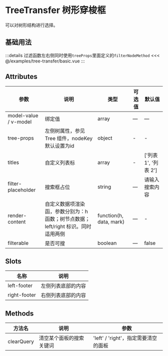 # TreeTransfer 树形穿梭框

<script setup>
import Basic from '/examples/tree-transfer/basic.vue'
import BasicSource from '/examples/tree-transfer/basic.vue?raw'
</script>

可以对树形结构进行选择。

## 基础用法 <play :source-code="BasicSource" />

<Basic />

:::details 过滤函数左右侧同时使用`treeProps`里面定义的`filterNodeMethod`
<<< @/examples/tree-transfer/basic.vue
:::

## Attributes

| 参数                  | 说明         | 类型                    | 可选值 | 默认值               |
| --------------------- | ------------------- | ----------------------- | ------ | -------------------- |
| model-value / v-model | 绑定值     | array                   | —      | —                    |
| tree-props             | 左侧树属性，参见 Tree 组件，nodeKey默认设置为id     | object                  | -      | -     |
| titles                | 自定义列表标  | array                   | -      | ['列表 1', '列表 2'] |
| filter-placeholder    | 搜索框占位  | string                  | —      | 请输入搜索内容       |
| render-content        | 自定义数据项渲染函，参数分别为：h 函数；树节点数据；left/right 标识。同时适用两侧 | function(h, data, mark) | —      | -   |
| filterable            | 是否可搜    | boolean                 | —      | false                |

## Slots

| 名称  | 说明 |
| ------------ | ------------------ |
| left-footer  | 左侧列表底部的内容 |
| right-footer | 右侧列表底部的内容 |

## Methods

| 方法名     | 说明                     | 参数                                 |
| ---------- | ------------------------ | ------------------------------------ |
| clearQuery | 清空某个面板的搜索关键词 | 'left' / 'right'，指定需要清空的面板 |
